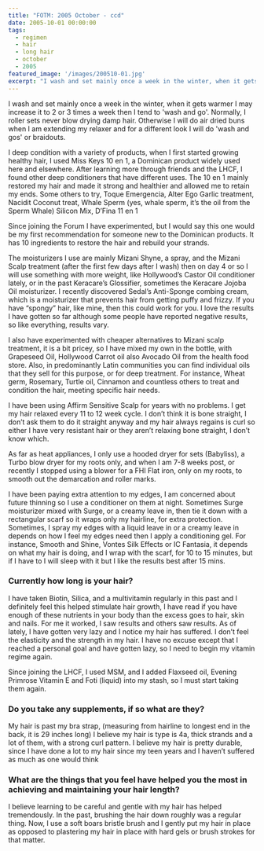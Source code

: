 ```yaml
---
title: "FOTM: 2005 October - ccd"
date: 2005-10-01 00:00:00
tags:
  - regimen
  - hair
  - long hair
  - october
  - 2005
featured_image: '/images/200510-01.jpg'
excerpt: "I wash and set mainly once a week in the winter, when it gets warmer I may increase it to 2 or 3 times a week then I tend to 'wash and go'. Normally, I roller sets never blow drying damp hair. Otherwise I will do air dried buns when I am extending my relaxer and for a different look I will do 'wash and gos' or braidouts."
---
```

I wash and set mainly once a week in the winter, when it gets warmer I may increase it to 2 or 3 times a week then I tend to 'wash and go'. Normally, I roller sets never blow drying damp hair. Otherwise I will do air dried buns when I am extending my relaxer and for a different look I will do 'wash and gos' or braidouts.

I deep condition with a variety of products, when I first started growing healthy hair, I used Miss Keys 10 en 1, a Dominican product widely used here and elsewhere. After learning more through friends and the LHCF, I found other deep conditioners that have different uses. The 10 en 1 mainly restored my hair and made it strong and healthier and allowed me to retain my ends. Some others to try, Toque Emergencia, Alter Ego Garlic treatment, Nacidit Coconut treat, Whale Sperm (yes, whale sperm, it’s the oil from the Sperm Whale) Silicon Mix, D’Fina 11 en 1

Since joining the Forum I have experimented, but I would say this one would be my first recommendation for someone new to the Dominican products. It has 10 ingredients to restore the hair and rebuild your strands.

The moisturizers I use are mainly Mizani Shyne, a spray, and the Mizani Scalp treatment (after the first few days after I wash) then on day 4 or so I will use something with more weight, like Hollywood’s Castor Oil conditioner lately, or in the past Keracare’s Glossifier, sometimes the Keracare Jojoba Oil moisturizer. I recently discovered Sedal’s Anti-Sponge combing cream, which is a moisturizer that prevents hair from getting puffy and frizzy. If you have “spongy” hair, like mine, then this could work for you. I love the results I have gotten so far although some people have reported negative results, so like everything, results vary.

I also have experimented with cheaper alternatives to Mizani scalp treatment, it is a bit pricey, so I have mixed my own in the bottle, with Grapeseed Oil, Hollywood Carrot oil also Avocado Oil from the health food store. Also, in predominantly Latin communities you can find individual oils that they sell for this purpose, or for deep treatment. For instance, Wheat germ, Rosemary, Turtle oil, Cinnamon and countless others to treat and condition the hair, meeting specific hair needs.

I have been using Affirm Sensitive Scalp for years with no problems. I get my hair relaxed every 11 to 12 week cycle. I don’t think it is bone straight, I don’t ask them to do it straight anyway and my hair always regains is curl so either I have very resistant hair or they aren’t relaxing bone straight, I don’t know which.

As far as heat appliances, I only use a hooded dryer for sets (Babyliss), a Turbo blow dryer for my roots only, and when I am 7-8 weeks post, or recently I stopped using a blower for a FHI Flat iron, only on my roots, to smooth out the demarcation and roller marks.

I have been paying extra attention to my edges, I am concerned about future thinning so I use a conditioner on them at night. Sometimes Surge moisturizer mixed with Surge, or a creamy leave in, then tie it down with a rectangular scarf so it wraps only my hairline, for extra protection. Sometimes, I spray my edges with a liquid leave in or a creamy leave in depends on how I feel my edges need then I apply a conditioning gel. For instance, Smooth and Shine, Vontes Silk Effects or IC Fantasia, it depends on what my hair is doing, and I wrap with the scarf, for 10 to 15 minutes, but if I have to I will sleep with it but I like the results best after 15 mins. 

### Currently how long is your hair?

I have taken Biotin, Silica, and a multivitamin regularly in this past and I definitely feel this helped stimulate hair growth, I have read if you have enough of these nutrients in your body than the excess goes to hair, skin and nails. For me it worked, I saw results and others saw results. As of lately, I have gotten very lazy and I notice my hair has suffered. I don’t feel the elasticity and the strength in my hair. I have no excuse except that I reached a personal goal and have gotten lazy, so I need to begin my vitamin regime again.

Since joining the LHCF, I used MSM, and I added Flaxseed oil, Evening Primrose Vitamin E and Foti (liquid) into my stash, so I must start taking them again.

### Do you take any supplements, if so what are they?

My hair is past my bra strap, (measuring from hairline to longest end in the back, it is 29 inches long) I believe my hair is type is 4a, thick strands and a lot of them, with a strong curl pattern. I believe my hair is pretty durable, since I have done a lot to my hair since my teen years and I haven’t suffered as much as one would think

### What are the things that you feel have helped you the most in achieving and maintaining your hair length?

I believe learning to be careful and gentle with my hair has helped tremendously. In the past, brushing the hair down roughly was a regular thing. Now, I use a soft boars bristle brush and I gently put my hair in place as opposed to plastering my hair in place with hard gels or brush strokes for that matter.